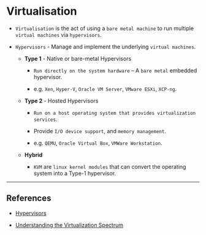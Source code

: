 # Virtualisation 

* `Virtualisation` is the act of using a `bare metal machine` to run multiple `virtual machines` via `hypervisors`.

* `Hypervisors` - Manage and implement the underlying `virtual machines`.

    * __Type 1__ - Native or bare-metal Hypervisors

        * `Run directly on the system hardware` – A `bare metal` embedded hypervisor.

        * e.g. `Xen`, `Hyper-V`, `Oracle VM Server`, `VMware ESXi`, `XCP-ng`. 

    * __Type 2__ - Hosted Hypervisors

        * `Run on a host operating system that provides virtualization services`.

        * Provide `I/O device support`, and `memory management`.

        * e.g. `QEMU`, `Oracle Virtual Box`, `VMWare Workstation`.
    
    * __Hybrid__

        * `KVM` are `linux kernel modules` that can convert the operating system into a Type-1 hypervisor. 

---

## References

* [Hypervisors](https://en.wikipedia.org/wiki/Hypervisor)

* [Understanding the Virtualization Spectrum](https://wiki.xenproject.org/wiki/Understanding_the_Virtualization_Spectrum)